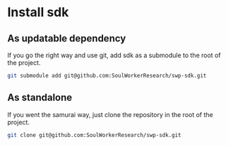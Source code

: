 # Install sdk

## As updatable dependency

If you go the right way and use git, add sdk as a submodule to the root of the project.

```bash
git submodule add git@github.com:SoulWorkerResearch/swp-sdk.git
```

## As standalone

If you went the samurai way, just clone the repository in the root of the project.

```bash
git clone git@github.com:SoulWorkerResearch/swp-sdk.git
```
